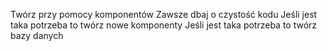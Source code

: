 Twórz przy pomocy komponentów
Zawsze dbaj o czystość kodu
Jeśli jest taka potrzeba to twórz nowe komponenty
Jeśli jest taka potrzeba to twórz bazy danych